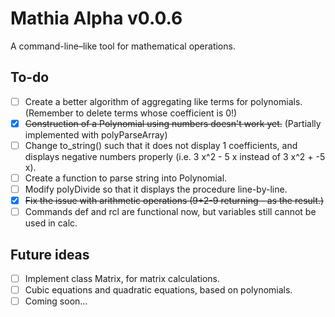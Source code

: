 # Mathia Alpha v0.0.6

A command-line–like tool for mathematical operations.

## To-do

- [ ] Create a better algorithm of aggregating like terms for polynomials. (Remember to delete terms whose coefficient is 0!)
- [x] ~~Construction of a Polynomial using numbers doesn't work yet.~~ (Partially implemented with polyParseArray)
- [ ] Change to_string() such that it does not display 1 coefficients, and displays negative numbers properly (i.e. 3 x^2 - 5 x instead of 3 x^2 + -5 x).
- [ ] Create a function to parse string into Polynomial.
- [ ] Modify polyDivide so that it displays the procedure line-by-line.
- [x] ~~Fix the issue with arithmetic operations (9+2-9 returning - as the result.)~~
- [ ] Commands def and rcl are functional now, but variables still cannot be used in calc.

## Future ideas

- [ ] Implement class Matrix, for matrix calculations.
- [ ] Cubic equations and quadratic equations, based on polynomials.
- [ ] Coming soon...
